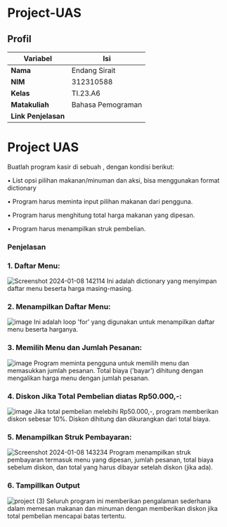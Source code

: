 # Project-UAS
## Profil
| Variabel | Isi |
| -------- | --- |
| **Nama** | Endang Sirait |
| **NIM** | 312310588 |
| **Kelas** | TI.23.A6 |
| **Matakuliah** | Bahasa Pemograman |
| **Link Penjelasan** |

# Project UAS

<P>Buatlah program kasir di sebuah , dengan kondisi berikut:</P>
<P>• List opsi pilihan makanan/minuman dan aksi, bisa menggunakan
format dictionary</P>
<P>• Program harus meminta input pilihan makanan dari pengguna.</P>
<P>• Program harus menghitung total harga makanan yang dipesan.</P>
<P>• Program harus menampilkan struk pembelian.</P>

### Penjelasan

### 1. Daftar Menu:
   ![Screenshot 2024-01-08 142114](https://github.com/endangsirait/Project-UAS/assets/148036197/0f9b4b2d-b9d7-45e9-806d-8b063336636e)
 Ini adalah dictionary yang menyimpan daftar menu beserta harga masing-masing.
 
### 2. Menampilkan Daftar Menu:
![image](https://github.com/endangsirait/Project-UAS/assets/148036197/a5e18765-667d-4761-9f8a-aab206565b40)
Ini adalah loop 'for' yang digunakan untuk menampilkan daftar menu beserta harganya.

### 3. Memilih Menu dan Jumlah Pesanan:
![image](https://github.com/endangsirait/Project-UAS/assets/148036197/5611b624-6375-4050-a81a-bbe084ddc460)
Program meminta pengguna untuk memilih menu dan memasukkan jumlah pesanan. Total biaya ('bayar') dihitung dengan mengalikan harga menu dengan jumlah pesanan.

### 4. Diskon Jika Total Pembelian diatas Rp50.000,-:
![image](https://github.com/endangsirait/Project-UAS/assets/148036197/d8eee5a5-c333-494d-8d29-d77411108bb6)
Jika total pembelian melebihi Rp50.000,-, program memberikan diskon sebesar 10%. Diskon dihitung dan dikurangkan dari total biaya.

### 5. Menampilkan Struk Pembayaran:
![Screenshot 2024-01-08 143234](https://github.com/endangsirait/Project-UAS/assets/148036197/f4f36b62-11b6-42e3-908f-61ea98691402)
Program menampilkan struk pembayaran termasuk menu yang dipesan, jumlah pesanan, total biaya sebelum diskon, dan total yang harus dibayar setelah diskon (jika ada).

### 6. Tampillkan Output
![project (3)](https://github.com/endangsirait/Project-UAS/assets/148036197/bee5c39e-0fce-4240-90fe-1bd3c6dc7877)
Seluruh program ini memberikan pengalaman sederhana dalam memesan makanan dan minuman dengan memberikan diskon jika total pembelian mencapai batas tertentu.








